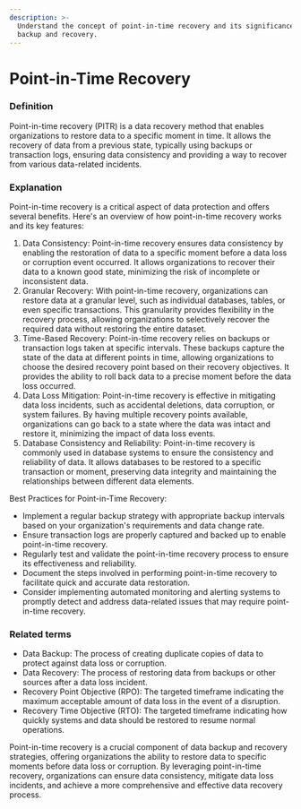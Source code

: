 ```yaml
---
description: >-
  Understand the concept of point-in-time recovery and its significance in data
  backup and recovery.
---
```


# Point-in-Time Recovery

### Definition

Point-in-time recovery (PITR) is a data recovery method that enables organizations to restore data to a specific moment in time. It allows the recovery of data from a previous state, typically using backups or transaction logs, ensuring data consistency and providing a way to recover from various data-related incidents.

### Explanation

Point-in-time recovery is a critical aspect of data protection and offers several benefits. Here's an overview of how point-in-time recovery works and its key features:

1. Data Consistency: Point-in-time recovery ensures data consistency by enabling the restoration of data to a specific moment before a data loss or corruption event occurred. It allows organizations to recover their data to a known good state, minimizing the risk of incomplete or inconsistent data.
2. Granular Recovery: With point-in-time recovery, organizations can restore data at a granular level, such as individual databases, tables, or even specific transactions. This granularity provides flexibility in the recovery process, allowing organizations to selectively recover the required data without restoring the entire dataset.
3. Time-Based Recovery: Point-in-time recovery relies on backups or transaction logs taken at specific intervals. These backups capture the state of the data at different points in time, allowing organizations to choose the desired recovery point based on their recovery objectives. It provides the ability to roll back data to a precise moment before the data loss occurred.
4. Data Loss Mitigation: Point-in-time recovery is effective in mitigating data loss incidents, such as accidental deletions, data corruption, or system failures. By having multiple recovery points available, organizations can go back to a state where the data was intact and restore it, minimizing the impact of data loss events.
5. Database Consistency and Reliability: Point-in-time recovery is commonly used in database systems to ensure the consistency and reliability of data. It allows databases to be restored to a specific transaction or moment, preserving data integrity and maintaining the relationships between different data elements.

Best Practices for Point-in-Time Recovery:

* Implement a regular backup strategy with appropriate backup intervals based on your organization's requirements and data change rate.
* Ensure transaction logs are properly captured and backed up to enable point-in-time recovery.
* Regularly test and validate the point-in-time recovery process to ensure its effectiveness and reliability.
* Document the steps involved in performing point-in-time recovery to facilitate quick and accurate data restoration.
* Consider implementing automated monitoring and alerting systems to promptly detect and address data-related issues that may require point-in-time recovery.

### Related terms

* Data Backup: The process of creating duplicate copies of data to protect against data loss or corruption.
* Data Recovery: The process of restoring data from backups or other sources after a data loss incident.
* Recovery Point Objective (RPO): The targeted timeframe indicating the maximum acceptable amount of data loss in the event of a disruption.
* Recovery Time Objective (RTO): The targeted timeframe indicating how quickly systems and data should be restored to resume normal operations.

Point-in-time recovery is a crucial component of data backup and recovery strategies, offering organizations the ability to restore data to specific moments before data loss or corruption. By leveraging point-in-time recovery, organizations can ensure data consistency, mitigate data loss incidents, and achieve a more comprehensive and effective data recovery process.
